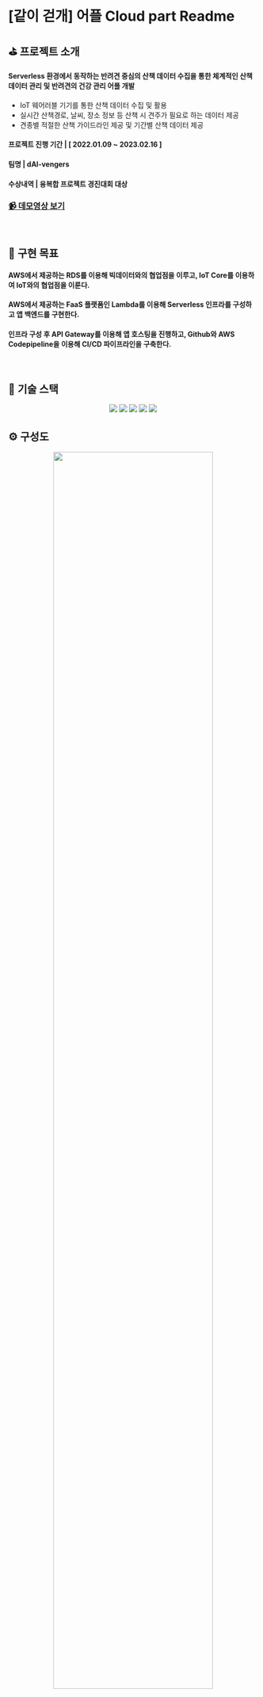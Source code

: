 # [같이 걷개] 어플 Cloud part Readme

## ⛳ 프로젝트 소개
#### Serverless 환경에서 동작하는 반려견 중심의 산책 데이터 수집을 통한 체계적인 산책 데이터 관리 및 반려견의 건강 관리 어플 개발
- IoT 웨어러블 기기를 통한 산책 데이터 수집 및 활용
- 실시간 산책경로, 날씨, 장소 정보 등 산책 시 견주가 필요로 하는 데이터 제공
- 견종별 적절한 산책 가이드라인 제공 및 기간별 산책 데이터 제공

#### 프로젝트 진행 기간 | [ 2022.01.09 ~ 2023.02.16 ]
#### 팀명 | dAl-vengers
#### 수상내역 | 융복합 프로젝트 경진대회 대상
### [📹 데모영상 보기](https://drive.google.com/file/d/1mmbwCqt9DbUDqoVACt_APO-KvjFM_mPU/view?resourcekey)
<br>

## 📌 구현 목표
#### AWS에서 제공하는 RDS를 이용해 빅데이터와의 협업점을 이루고, IoT Core를 이용하여 IoT와의 협업점을 이룬다. 
#### AWS에서 제공하는 FaaS 플랫폼인 Lambda를 이용해 Serverless 인프라를 구성하고 앱 백엔드를 구현한다. 
#### 인프라 구성 후 API Gateway를 이용해 앱 호스팅을 진행하고, Github와 AWS Codepipeline을 이용해 CI/CD 파이프라인을 구축한다.
<br>

## 💫 기술 스택
<div align=center> 
  <img src="https://img.shields.io/badge/Amazon AWS-339933?style=for-the-badge&logo=Amazon AWS&logoColor=white">
  <img src="https://img.shields.io/badge/python-000000?style=for-the-badge&logo=python&logoColor=white">
  <img src="https://img.shields.io/badge/mysql-FF9900?style=for-the-badge&logo=mysql&logoColor=white">
  <img src="https://img.shields.io/badge/git-FFCA28?style=for-the-badge&logo=git&logoColor=black">
  <img src="https://img.shields.io/badge/Linux-FCC624?style=for-the-badge&logo=Linux&logoColor=white"/>
  <br>
</div>

## ⚙ 구성도
<div align=center>
  <img src="https://user-images.githubusercontent.com/80815575/221616596-0c4743af-e0e9-4648-aea6-e293bde9ca7e.png" width="80%">
</div>

## 🔑 기능
### Cognito
- 사용자 인증 (회원가입,로그인)

### IoT Core
- IoT 데이터들을 MQTT 통신을 통하여 센서값 수신

### RDS (MySQL)
- 강아지 정보데이터, 산책 데이터, 날씨 크롤링 데이터, 장소 데이터등을 저장

### DynamoDB
- IoT 센서 데이터 저장

### Lambda
- Serverless 로 백엔드 환경 구성

### API Gateway
- Lambda - frontend 간 request, response 전달

### EC2
- 산책 데이터를 통해 산책 결과 이미지화 후 S3에 저장

### S3 
- Local storage 대신 이미지 데이터를 저장하는 Cloud Storage로써 작동. 어플에서 업로드하거나 다운로드하는 이미지 및 CI/CD의 Deploy point로써 APK 파일 저장. 버킷의 엔드포인트를 이용해 앱 및 람다 통신

### CI / CD
- AWS의 code pipeline을 이용해 CI/CD 구현. 깃허브에 액션 발생 시 자동으로 실행. 업로드 되어 있는 코드와 yaml 파일에 따라 build를 진행하여 apk 파일 생성 후 S3에 저장

## 🛠 고찰 (IoT, Bigdata - Cloud 협업점, Strong Point 등)
### 보고서 파일 참조

## 🏆 contributor 및 part
#### 구정민 (Cognito / Lambda / RDS / DynomoDB / API Gateway)
#### 송강현 (Cognito / Lambda /IoT Core/ API Gateway / EC2 / CI CD)
#### 안민규 (IoT core / Lambda / RDS / DynomoDB / EC2 / CI CD)
#### 조슬기 (Lambda / S3)

## 🔋 version (업데이트 소식)
#### 23.02.16 프로젝트 파일 최종 update
#### 23.02.28 Readme.md 수정 
